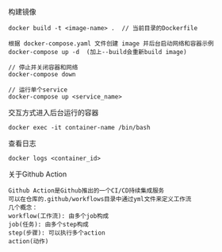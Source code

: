 构建镜像
```
docker build -t <image-name> .  // 当前目录的Dockerfile
```

```
根据 docker-compose.yaml 文件创建 image 并后台启动网络和容器示例
docker-compose up -d  (加上--build会重新build image)

// 停止并关闭容器和网络
docker-compose down

// 运行单个service
docker-compose up <service_name>
```

交互方式进入后台运行的容器
```
docker exec -it container-name /bin/bash
```

查看日志
```
docker logs <container_id>
```

关于Github Action
```
Github Action是Github推出的一个CI/CD持续集成服务
可以在仓库的.github/workflows目录中通过yml文件来定义工作流
几个概念：
workflow(工作流): 由多个job构成
job(任务): 由多个step构成
step(步骤): 可以执行多个action
action(动作)
```
